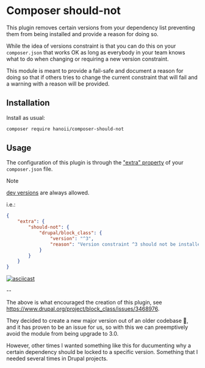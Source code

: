 # Composer should-not

This plugin removes certain versions from your dependency list preventing them 
from being installed and provide a reason for doing so.

While the idea of versions constraint is that you can do this on your 
`composer.json` that works OK as long as everybody in your team knows what to do
when changing or requiring a new version constraint.

This module is meant to provide a fail-safe and document a reason for doing so 
that if others tries to change the current constraint that will fail and a 
warning with a reason will be provided.

## Installation

Install as usual:

```sh
composer require hanoii/composer-should-not
```

## Usage

The configuration of this plugin is through the ["extra" property](https://getcomposer.org/doc/04-schema.md#extra)
of your `composer.json` file.

> [!NOTE]
> [dev versions](https://getcomposer.org/doc/articles/versions.md#branches) are always allowed.

i.e.:

```json
{
    "extra": {
        "should-not": {
            "drupal/block_class": {
                "version": "^3",
                "reason": "Version constraint ^3 should not be installed, it is the a new release of the previous 1.x codebase."
            }
        }
    } 
}
```

[![asciicast](https://asciinema.org/a/Vm7NWvuuFmP07l6wdHN5qaPZc.svg?v=1)](https://asciinema.org/a/Vm7NWvuuFmP07l6wdHN5qaPZc)

--

The above is what encouraged the creation of this plugin, see https://www.drupal.org/project/block_class/issues/3468976.

They decided to create a new major version out of an older codebase :shrug:, 
and it has proven to be an issue for us, so with this we can preemptively avoid 
the module from being upgrade to 3.0.

However, other times I wanted something like this for ducumenting why a certain 
dependency should be locked to a specific version. Something that I needed 
several times in Drupal projects.
